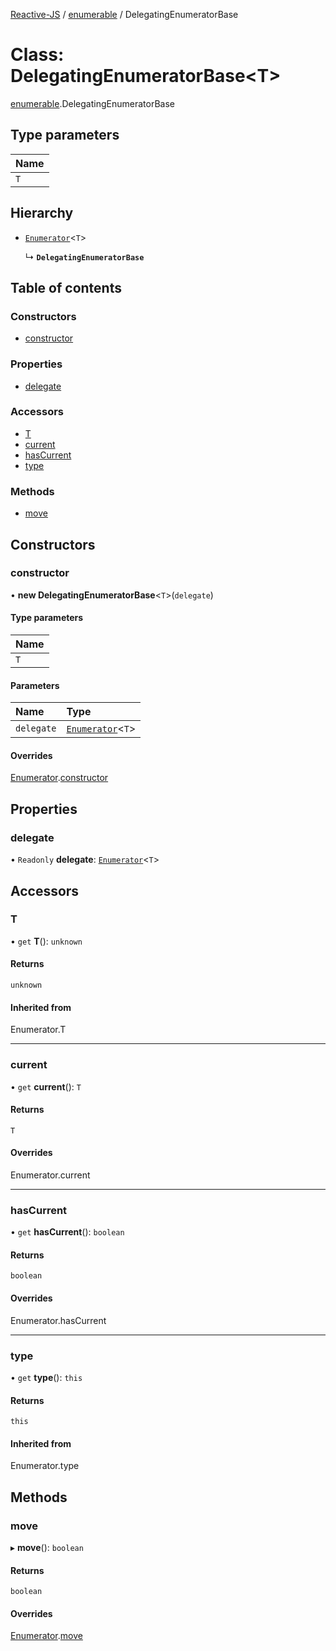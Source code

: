[Reactive-JS](../README.md) / [enumerable](../modules/enumerable.md) / DelegatingEnumeratorBase

# Class: DelegatingEnumeratorBase<T\>

[enumerable](../modules/enumerable.md).DelegatingEnumeratorBase

## Type parameters

| Name |
| :------ |
| `T` |

## Hierarchy

- [`Enumerator`](enumerable.Enumerator.md)<`T`\>

  ↳ **`DelegatingEnumeratorBase`**

## Table of contents

### Constructors

- [constructor](enumerable.DelegatingEnumeratorBase.md#constructor)

### Properties

- [delegate](enumerable.DelegatingEnumeratorBase.md#delegate)

### Accessors

- [T](enumerable.DelegatingEnumeratorBase.md#t)
- [current](enumerable.DelegatingEnumeratorBase.md#current)
- [hasCurrent](enumerable.DelegatingEnumeratorBase.md#hascurrent)
- [type](enumerable.DelegatingEnumeratorBase.md#type)

### Methods

- [move](enumerable.DelegatingEnumeratorBase.md#move)

## Constructors

### constructor

• **new DelegatingEnumeratorBase**<`T`\>(`delegate`)

#### Type parameters

| Name |
| :------ |
| `T` |

#### Parameters

| Name | Type |
| :------ | :------ |
| `delegate` | [`Enumerator`](enumerable.Enumerator.md)<`T`\> |

#### Overrides

[Enumerator](enumerable.Enumerator.md).[constructor](enumerable.Enumerator.md#constructor)

## Properties

### delegate

• `Readonly` **delegate**: [`Enumerator`](enumerable.Enumerator.md)<`T`\>

## Accessors

### T

• `get` **T**(): `unknown`

#### Returns

`unknown`

#### Inherited from

Enumerator.T

___

### current

• `get` **current**(): `T`

#### Returns

`T`

#### Overrides

Enumerator.current

___

### hasCurrent

• `get` **hasCurrent**(): `boolean`

#### Returns

`boolean`

#### Overrides

Enumerator.hasCurrent

___

### type

• `get` **type**(): `this`

#### Returns

`this`

#### Inherited from

Enumerator.type

## Methods

### move

▸ **move**(): `boolean`

#### Returns

`boolean`

#### Overrides

[Enumerator](enumerable.Enumerator.md).[move](enumerable.Enumerator.md#move)

